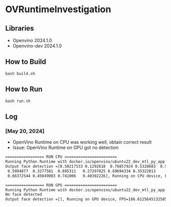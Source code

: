 # OVRuntimeInvestigation

## Libraries
- Openvino 2024.1.0
- Openvino-dev 2024.1.0

## How to Build
```
bash build.sh
```

## How to Run
```
bash run.sh
```

## Log
### [May 20, 2024]
- OpenVino Runtime on CPU was working well, obtain correct result
- Issue: OpenVino Runtime on GPU got no detection
```bash
================= RUN CPU =======================
Running Python Runtime with docker.io/openvino/ubuntu22_dev_mtl_py_app:2024.1.0 --device CPU 
Output face detection =[0.50217533 0.1292618  0.76857924 0.5328683  0.9968176  0.
 0.5994877  0.3277501  0.695311   0.27297825 0.69694334 0.35322013
 0.66372544 0.45049083 0.741006   0.40392226], Running on CPU device, FPS=56.54301082516615

================= RUN GPU =======================
Running Python Runtime with docker.io/openvino/ubuntu22_dev_mtl_py_app:2024.1.0 --device GPU 
No face detected
Output face detection =[], Running on GPU device, FPS=186.61256451325858
```